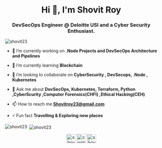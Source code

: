 <h1 align="center">Hi 👋, I'm Shovit Roy</h1>
<h3 align="center">DevSecOps Engineer @ Deloitte USI and a Cyber Security Enthusiast.</h3>

<p align="left"> <img src="https://komarev.com/ghpvc/?username=shovit23" alt="shovit23" /> </p>

- 🔭 I’m currently working on **.Node Projects and DevSecOps Architecture and Pipelines**

- 🌱 I’m currently learning **Blockchain**

- 👯 I’m looking to collaborate on **CyberSecurity , DevSecops, .Node , Kubernetes**

- 💬 Ask me about **DevSecOps, Kubernetes, Terraform, Python ,CyberScurity ,Computer Forensics(CHFI) ,Ethical Hacking(CEH)**

- 📫 How to reach me **Shovitroy23@gmail.com**

- ⚡ Fun fact **Travelling & Exploring new places**



<p><img align="left" src="https://github-readme-stats.vercel.app/api/top-langs/?username=shovit23&layout=compact" alt="shovit23" /></p>

<p>&nbsp;<img align="center" src="https://github-readme-stats.vercel.app/api?username=shovit23&show_icons=true" alt="shovit23" /></p>

<p align="center">
<a href="https://twitter.com/shovit" target="blank"><img align="center" src="https://cdn.jsdelivr.net/npm/simple-icons@3.0.1/icons/twitter.svg" alt="shovit" height="30" width="30" /></a>
<a href="https://instagram.com/coolroy4u" target="blank"><img align="center" src="https://cdn.jsdelivr.net/npm/simple-icons@3.0.1/icons/instagram.svg" alt="coolroy4u" height="30" width="30" /></a>
<a href="https://www.hackerrank.com/shovitroy" target="blank"><img align="center" src="https://cdn.jsdelivr.net/npm/simple-icons@3.0.1/icons/hackerrank.svg" alt="shovitroy" height="30" width="30" /></a>
</p>
